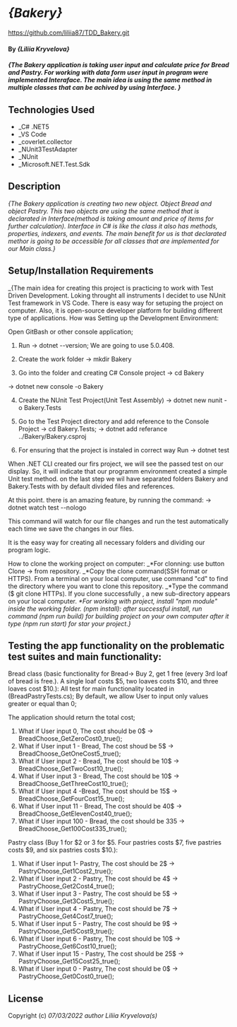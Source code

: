 # _{Bakery}_
https://github.com/liliia87/TDD_Bakery.git

#### By _**{Liliia Kryvelova}**_

#### _{The Bakery application is taking user input and calculate price for Bread and Pastry. For working with data form user input in program were implemented Interaface. The main idea is using the same method in multiple classes that can be achived by using Interface. }_

## Technologies Used

* _C# .NET5
* _VS Code
* _coverlet.collector
* _NUnit3TestAdapter
* _NUnit
* _Microsoft.NET.Test.Sdk

## Description
_{The Bakery application is creating two new object. Object Bread and object Pastry. This two objects are  using the same method that is declarated in Interface(method is taking amount and price of items for further calculation). Interface in C# is like the class it also has methods, properties, indexers, and events. The main benefit for us is that declarated methor is going to be accessible for all classes that are implemented for our Main class.}_


## Setup/Installation Requirements

_{The main idea for creating this project is practicing to work with Test Driven Development. Loking throught all instruments I decidet to use NUnit Test framework in VS Code. There is easy way for setuping the project on computer. Also, it is open-source developer platform for building different type of applications.
How was Setting up the Development Environment:

Open GitBash or other console application;

1. Run -> dotnet --version; We are going to use 5.0.408.
2. Create the work folder 
-> mkdir Bakery

3. Go into the folder and creating C# Console project 
-> cd Bakery

-> dotnet new console -o Bakery

4. Create the NUnit Test Project(Unit Test Assembly)
-> dotnet new nunit -o Bakery.Tests

5. Go to the Test Project directory and add reference to the Console Project
-> cd Bakery.Tests;
-> dotnet add referance ../Bakery/Bakery.csproj

6. For ensuring that the project is instaled in correct way Run -> dotnet test

When .NET CLI created our firs project, we will see the passed test on our display. So, it will indicate that our programm environment created a simple Unit test method. on the last step we wil have separated folders Bakery and Bakery.Tests with by default divided files and references.

At this point. there is an amazing feature, by running the command:
-> dotnet watch test --nologo

This command will watch for our file changes and run the test automatically each time we save the changes in our files.


It is the easy way for creating all necessary folders and dividing our program logic.

How to clone the working project on computer:
_*For clonning: use button Clone -> from repository.
_*Copy the clone command(SSH format or HTTPS). From a terminal on your local computer, use command "cd" to find the directory where you want to clone this repository.
_*Type the command ($ git clone HTTPs). If you clone successfully , a new sub-directory appears on your local computer.
_*For working with project, install "npm module" inside the working folder. (npm install): after successful install, run command (npm run build) for building project on your own computer after it type (npm run start) for star your project.}_

## Testing the app functionality on the problematic test suites and main functionality:

Bread class (basic functionality for Bread-> Buy 2, get 1 free (every 3rd loaf of bread is free.). A single loaf costs $5, two loaves costs $10, and three loaves cost $10.):
All test for main functionality located in (BreadPastryTests.cs);
By default, we allow User to input only values greater or equal than 0; 

The application should return the total cost;
1. What if User input 0, The cost should be 0$ -> BreadChoose_GetZeroCost0_true();
2. What if User input 1 - Bread, The cost shoud be 5$ -> BreadChoose_GetOneCost5_true();
3. What if User input 2 - Bread, The cost should be 10$ -> BreadChoose_GetTwoCost10_true();
4. What if User input 3 - Bread, The cost should be 10$ -> BreadChoose_GetThreeCost10_true();
5. What if User input 4 -Bread, The cost should be 15$ -> BreadChoose_GetFourCost15_true();
6. What if User input 11 - Bread, The cost should be 40$ -> BreadChoose_GetElevenCost40_true();
7. What if User input 100 - Bread, the cost should be 335 -> BreadChoose_Get100Cost335_true();

Pastry class (Buy 1 for $2 or 3 for $5. Four pastries costs $7, five pastries costs $9, and six pastries costs $10.):
1. What if User input 1- Pastry, The cost should be 2$ -> PastryChoose_Get1Cost2_true();
2. What if User input 2 - Pastry, The cost should be 4$ -> PastryChoose_Get2Cost4_true();
3. What if User input 3 - Pastry, The cost should be 5$ -> PastryChoose_Get3Cost5_true();
4. What if User input 4 - Pastry, The cost should be 7$ -> PastryChoose_Get4Cost7_true();
5. What if User input 5 - Pastry, The cost should be 9$ -> PastryChoose_Get5Cost9_true();
6. What if User input 6 - Pastry, The cost should be 10$ -> PastryChoose_Get6Cost10_true();
7. What if User input 15 - Pastry, The cost should be 25$ -> PastryChoose_Get15Cost25_true();
8. What if User input 0 - Pastry, The cost should be 0$ -> PastryChoose_Get0Cost0_true();

## License

Copyright (c) _07/03/2022_ _author Liliia Kryvelova(s)_
